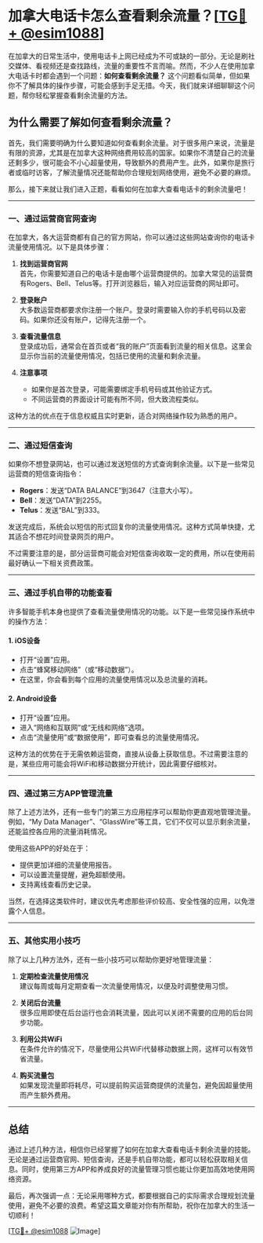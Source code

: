 # 加拿大电话卡怎么查看剩余流量？[[TG💪+ @esim1088](https://t.me/s/esim1088)]

在加拿大的日常生活中，使用电话卡上网已经成为不可或缺的一部分。无论是刷社交媒体、看视频还是查找路线，流量的重要性不言而喻。然而，不少人在使用加拿大电话卡时都会遇到一个问题：**如何查看剩余流量？** 这个问题看似简单，但如果你不了解具体的操作步骤，可能会感到手足无措。今天，我们就来详细聊聊这个问题，帮你轻松掌握查看剩余流量的方法。

## 为什么需要了解如何查看剩余流量？

首先，我们需要明确为什么要知道如何查看剩余流量。对于很多用户来说，流量是有限的资源，尤其是在加拿大这种网络费用较高的国家。如果你不清楚自己的流量还剩多少，很可能会不小心超量使用，导致额外的费用产生。此外，如果你是旅行者或临时访客，了解流量情况还能帮助你合理规划网络使用，避免不必要的麻烦。

那么，接下来就让我们进入正题，看看如何在加拿大查看电话卡的剩余流量吧！

---

### **一、通过运营商官网查询**

在加拿大，各大运营商都有自己的官方网站，你可以通过这些网站查询你的电话卡流量使用情况。以下是具体步骤：

1. **找到运营商官网**  
   首先，你需要知道自己的电话卡是由哪个运营商提供的。加拿大常见的运营商有Rogers、Bell、Telus等。打开浏览器后，输入对应运营商的网址即可。

2. **登录账户**  
   大多数运营商都要求你注册一个账户。登录时需要输入你的手机号码以及密码。如果你还没有账户，记得先注册一个。

3. **查看流量信息**  
   登录成功后，通常会在首页或者“我的账户”页面看到流量的相关信息。这里会显示你当前的流量使用情况，包括已使用的流量和剩余流量。

4. **注意事项**  
   - 如果你是首次登录，可能需要绑定手机号码或其他验证方式。
   - 不同运营商的界面设计可能有所不同，但大致流程类似。

这种方法的优点在于信息权威且实时更新，适合对网络操作较为熟悉的用户。

---

### **二、通过短信查询**

如果你不想登录网站，也可以通过发送短信的方式查询剩余流量。以下是一些常见运营商的短信查询指令：

- **Rogers**：发送“DATA BALANCE”到3647（注意大小写）。
- **Bell**：发送“DATA”到2255。
- **Telus**：发送“BAL”到333。

发送完成后，系统会以短信的形式回复你的流量使用情况。这种方式简单快捷，尤其适合不想花时间登录网页的用户。

不过需要注意的是，部分运营商可能会对短信查询收取一定的费用，所以在使用前最好确认一下相关资费政策。

---

### **三、通过手机自带的功能查看**

许多智能手机本身也提供了查看流量使用情况的功能。以下是一些常见操作系统中的操作方法：

#### **1. iOS设备**
- 打开“设置”应用。
- 点击“蜂窝移动网络”（或“移动数据”）。
- 在这里，你会看到每个应用的流量使用情况以及总流量的消耗。

#### **2. Android设备**
- 打开“设置”应用。
- 进入“网络和互联网”或“无线和网络”选项。
- 点击“流量使用”或“数据使用”，即可查看总的流量使用情况。

这种方法的优势在于无需依赖运营商，直接从设备上获取信息。不过需要注意的是，某些应用可能会将WiFi和移动数据分开统计，因此需要仔细核对。

---

### **四、通过第三方APP管理流量**

除了上述方法外，还有一些专门的第三方应用程序可以帮助你更直观地管理流量。例如，“My Data Manager”、“GlassWire”等工具，它们不仅可以显示剩余流量，还能监控各应用的流量消耗情况。

使用这些APP的好处在于：
- 提供更加详细的流量使用报告。
- 可以设置流量提醒，避免超额使用。
- 支持离线查看历史记录。

当然，在选择这类软件时，建议优先考虑那些评价较高、安全性强的应用，以免泄露个人信息。

---

### **五、其他实用小技巧**

除了以上几种方法外，还有一些小技巧可以帮助你更好地管理流量：

1. **定期检查流量使用情况**  
   建议每周或每月定期查看一次流量使用情况，以便及时调整使用习惯。

2. **关闭后台流量**  
   很多应用即使在后台运行也会消耗流量，因此可以关闭不需要的应用的后台同步功能。

3. **利用公共WiFi**  
   在条件允许的情况下，尽量使用公共WiFi代替移动数据上网，这样可以有效节省流量。

4. **购买流量包**  
   如果发现流量即将耗尽，可以提前购买运营商提供的流量包，避免因超量使用而产生额外费用。

---

## 总结

通过上述几种方法，相信你已经掌握了如何在加拿大查看电话卡剩余流量的技能。无论是通过运营商官网、短信查询，还是手机自带功能，都可以轻松获取相关信息。同时，使用第三方APP和养成良好的流量管理习惯也能让你更加高效地使用网络资源。

最后，再次强调一点：无论采用哪种方式，都要根据自己的实际需求合理规划流量使用，避免不必要的浪费。希望这篇文章能对你有所帮助，祝你在加拿大的生活一切顺利！

[[TG💪+ @esim1088](https://t.me/s/esim1088) ![Image](https://i.postimg.cc/4NQfJmqS/Snipaste-2025-05-13-00-14-12.png)]